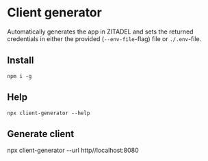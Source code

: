 # Client generator

Automatically generates the app in ZITADEL and sets the returned credentials in either the provided (`--env-file`-flag) file or `./.env`-file.

## Install

`npm i -g`

## Help

`npx client-generator --help`

## Generate client

npx client-generator --url http//localhost:8080
